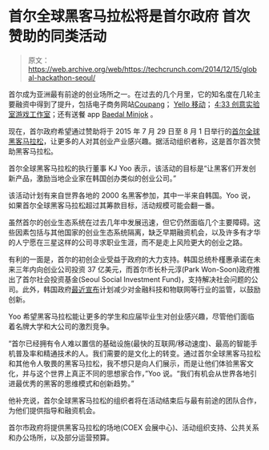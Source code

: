 # 首尔全球黑客马拉松将是首尔政府 首次赞助的同类活动

> 原文：<https://web.archive.org/web/https://techcrunch.com/2014/12/15/global-hackathon-seoul/>

首尔成为亚洲最有前途的创业场所之一。在过去的几个月里，它的知名度在几轮主要融资中得到了提升，包括电子商务网站[Coupang](https://web.archive.org/web/20230315122754/https://techcrunch.com/2014/12/10/korean-e-commerce-leader-coupang-raises-300m-led-by-blackrock/)； [Yello 移动](https://web.archive.org/web/20230315122754/https://techcrunch.com/2014/11/10/yello-formation8/)； [4:33 创意实验室游戏工作室](https://web.archive.org/web/20230315122754/https://techcrunch.com/2014/11/13/line-and-tencent-pour-110m-into-koreas-433-creative-lab-games-studio/)；还有送餐 app [Baedal Minjok](https://web.archive.org/web/20230315122754/https://techcrunch.com/2014/11/27/baedal-minjok/) 。

现在，首尔政府希望通过赞助将于 2015 年 7 月 29 日至 8 月 1 日举行的[首尔全球黑客马拉松](https://web.archive.org/web/20230315122754/http://seoul.globalhackathon.io/)，让更多的人对其创业产业感兴趣。据活动组织者称，这是首尔首次赞助黑客马拉松。

首尔全球黑客马拉松的执行董事 KJ Yoo 表示，该活动的目标是“让黑客们开发创新产品，激励当地企业家在韩国创办类似的创业公司。”

该活动计划有来自世界各地的 2000 名黑客参加，其中一半来自韩国。Yoo 说，如果首尔全球黑客马拉松超过其筹款目标，活动规模可能会翻一番。

虽然首尔的创业生态系统在过去几年中发展迅速，但它仍然面临几个主要障碍。这些因素包括与其他国家的创业生态系统隔离，缺乏早期融资机会，以及许多有才华的人宁愿在三星这样的公司寻求职业生涯，而不是走上风险更大的创业之路。

有利的一面是，首尔的初创企业受益于政府的大力支持。韩国总统朴槿惠承诺在未来三年内向创业公司投资 37 亿美元，而首尔市长朴元淳(Park Won-Soon)政府推出了首尔社会投资基金(Seoul Social Investment Fund)，支持解决社会问题的公司。此外，韩国政府[最近宣布](https://web.archive.org/web/20230315122754/http://www.businesskorea.co.kr/article/7814/internet-deregulations-government-ease-regulations-financial-technology-internet-things)计划减少对金融科技和物联网等行业的监管，以鼓励创新。

Yoo 希望黑客马拉松能让更多的学生和应届毕业生对创业感兴趣，尽管他们面临着名牌大学和大公司的激烈竞争。

“首尔已经拥有令人难以置信的基础设施(最快的互联网/移动速度)、最高的智能手机普及率和精通技术的人。我们需要的是文化上的转变。通过首尔全球黑客马拉松和其他令人敬畏的黑客马拉松，我不想只是向人们展示，而是让他们体验黑客文化，并与这个世界上真正不同的思想家合作，”Yoo 说。“我们有机会从世界各地引进最优秀的黑客的思维模式和创新趋势。”

他补充说，首尔全球黑客马拉松的组织者将在活动结束后与最有前途的团队合作，为他们提供指导和融资机会。

首尔市政府将提供黑客马拉松的场地(COEX 会展中心)、活动组织支持、公共关系和办公场所，以及部分运营预算。
